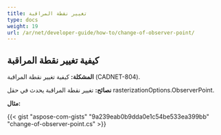 ```yaml
---
title: تغيير نقطة المراقبة
type: docs
weight: 19
url: /ar/net/developer-guide/how-to/change-of-observer-point/
---
```


## **كيفية تغيير نقطة المراقبة**

**المشكلة:** كيفية تغيير نقطة المراقبة (CADNET-804).

**نصائح:** تغيير نقطة المراقبة يحدث في حقل rasterizationOptions.ObserverPoint.

**مثال:**

{{< gist "aspose-com-gists" "9a239eab0b9dda0e1c54be533ea399bb" "change-of-observer-point.cs" >}}
